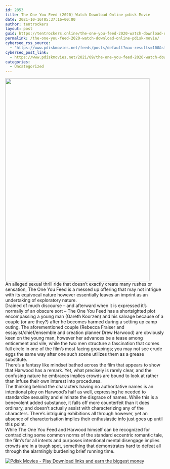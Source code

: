 ```yaml
---
id: 2853
title: The One You Feed (2020) Watch Download Online pdisk Movie
date: 2021-10-16T05:37:16+00:00
author: tentrockers
layout: post
guid: https://tentrockers.online/the-one-you-feed-2020-watch-download-online-pdisk-movie/
permalink: /the-one-you-feed-2020-watch-download-online-pdisk-movie/
cyberseo_rss_source:
  - 'https://www.pdiskmovies.net/feeds/posts/default?max-results=100&start-index=601'
cyberseo_post_link:
  - https://www.pdiskmovies.net/2021/09/the-one-you-feed-2020-watch-download.html
categories:
  - Uncategorized
---
```

<div class="separator">
  <a href="https://1.bp.blogspot.com/-GTcd4xaA6Ao/YTPJoBDsDWI/AAAAAAAAApU/_ia08JTYa5kcjSHgtMuARI5O41pyplH7wCLcBGAsYHQ/s2048/The%2BOne%2BYou%2BFeed%2B%25282020%2529%2BWatch%2BDownload%2BOnline%2Bpdisk%2BMovie.jpg" imageanchor="1"><img loading="lazy" border="0" data-original-height="2048" data-original-width="1460" height="640" src="https://1.bp.blogspot.com/-GTcd4xaA6Ao/YTPJoBDsDWI/AAAAAAAAApU/_ia08JTYa5kcjSHgtMuARI5O41pyplH7wCLcBGAsYHQ/w456-h640/The%2BOne%2BYou%2BFeed%2B%25282020%2529%2BWatch%2BDownload%2BOnline%2Bpdisk%2BMovie.jpg" width="456" /></a>
</div>



<div>
  <div>
    <span>An alleged sexual thrill ride that doesn&#8217;t exactly create many rushes or sensation, The One You Feed is a messed up offering that may not intrigue with its equivocal nature however essentially leaves an imprint as an undertaking of exploratory nature.&nbsp;</span>
  </div>
  
  <div>
    <span>Drained of much discourse – and afterward when it is expressed it&#8217;s normally of an obscure sort – The One You Feed has a shortsighted plot encompassing a young man (Gareth Koorzen) and his salvage because of a couple (or are they?) after he becomes harmed during a setting up camp outing. The aforementioned couple (Rebecca Fraiser and essayist/chief/ensemble and creation planner Drew Harwood) are obviously keen on the young man, however her advances be a tease among enticement and vile, while the two men structure a fascination that comes full circle in one of the film&#8217;s most facing groupings; you may not see crude eggs the same way after one such scene utilizes them as a grease substitute.&nbsp;</span>
  </div>
  
  <div>
    <span>There&#8217;s a fantasy like mindset bathed across the film that appears to show that Harwood has a remark. Yet, what precisely is rarely clear, and the confusing nature he embraces implies crowds are bound to look at rather than infuse their own interest into procedures.&nbsp;</span>
  </div>
  
  <div>
    <span>The thinking behind the characters having no authoritative names is an intentional ploy on Harwood&#8217;s half as well, expressing he needed to standardize sexuality and eliminate the disgrace of names. While this is a benevolent added substance, it falls off more counterfeit than it does ordinary, and doesn&#8217;t actually assist with characterizing any of the characters. There&#8217;s intriguing exhibitions all through however, yet an absence of characterisation implies their enthusiastic info just goes up until this point.&nbsp;</span>
  </div>
  
  <div>
    <span>While The One You Feed and Harwood himself can be recognized for contradicting some common norms of the standard eccentric romantic tale, the film&#8217;s for all intents and purposes intentional mental disengage implies crowds are in a tough spot, something that demonstrates hard to defeat all through the alarmingly burdening brief running time.</span>
  </div>
</div>

[![](https://1.bp.blogspot.com/-KJZYdQTn3nw/YS8VdIdXMyI/AAAAAAAAaw4/BR8dsGkpxw0T8C_4G4ALfMA7cP79KN3kwCLcBGAsYHQ/w400-h58/play_download_buttuons-removebg-preview.png "Pdisk Movies - Play Download links and earn the biggest money")](https://kofilink.com/1/bnYyano1MDAxY3c5?dn=1)